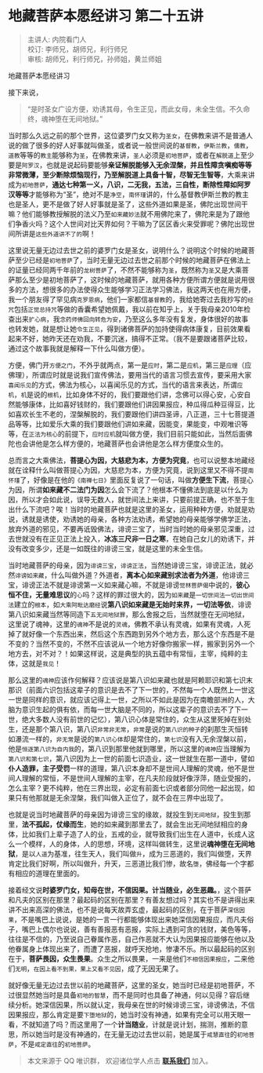 # 地藏菩萨本愿经讲习 第二十五讲

> 主讲人: 内院看门人 <br />
> 校订: 李师兄，胡师兄，利行师兄 <br />
> 审核: 胡师兄，利行师兄，孙师姐，黄兰师姐 <br />

地藏菩萨本愿经讲习

接下来说，

> “是时圣女广设方便，劝诱其母，令生正见，而此女母，未全生信。不久命终，魂神堕在无间地狱。”

当时那么久远之前的那个世界，这位婆罗门女又称为`圣女`，在佛教来讲不是普通人说的做了很多的好人好事就叫做圣，或者说一般世间说的`基督教`，`伊斯兰教`，`儒教`，`道教`等等的`教主`能够称为`圣`，在佛教来讲，`圣人`必须是`初地菩萨`，或者在`解脱道`上至少要是`阿罗汉`，也就是说起码要能够**亲证解脱能够入无余涅槃，并且性障贪嗔痴等等非常微薄，至少断除烦恼现行，乃至解脱道上具备十智，尽智无生智等**，大乘来讲成为`初地菩萨`，**通达七种第一义，八识，二无我，五法，三自性，断除性障如阿罗汉等等**才能够称为“圣”，绝对不是`净空`，`南怀瑾`讲的，什么基督教伊斯兰教的教主也是圣人，更不是做了好人好事就是圣了，这些外道如果是圣，佛陀出现世间干嘛？他们能够教授解脱的法义乃至`如来藏妙法`就不用佛陀来了，佛陀来是为了跟他们争香火吗？这个人世间对比天界如何？干嘛为了区区香火来受罪呢？佛陀出现世间所讲是`这些外道讲不了的`啊！

这里说无量无边过去世之前的婆罗门女是圣女，说明什么？说明这个时候的地藏菩萨至少已经是`初地菩萨`了，当时无量无边过去世之前那个时候的地藏菩萨在佛法上的证量已经同两千年前的`龙树菩萨`了，不然不能够称为`圣`，既然称为`圣`又是大乘菩萨那么至少是初地菩萨了，这时候的地藏菩萨，就用各种方便所谓方便就是说用很多的方法，想很多的办法使得众生能够学习正法学习佛法，我这两天也在用方便，我一个朋友得了罕见病`克罗恩病`，他们一家都信`基督教`的，我给她寄过去我抄写的`经咒`包括`正觉总持咒`等做的香囊希望她佩戴，我以前在知乎上，关于我母亲2010年检查出来`扩心病`，我`念药师佛回向转危为安`，乃至这么多年没有复发，身体很好的故事也转发她，就是想让她`令生正见`，得到诸佛菩萨的加持使得病体康复，目前效果看起来不好，她昨天还在劝我，不要沉迷，搞得不正常。（我不是要跟诸菩萨比较，通过这个故事我就是解释一下什么叫做方便）。

方便，佛门开`方便之门`，不外乎就两点，第一是`应时`，第二是`应机`，第三是`应理`（应佛理），所谓应时就是说我们宣传佛法，要用当代的语言习惯去宣传，要采用大家`喜闻乐见`的方式，佛法为核心，以喜闻乐见的方式，当代的语言来表达，所谓`应机`，`机`是说的`根机`，比如身体不好的，我们要跟他们讲，念佛可以得心安，心安自然能够康体，比如喜好钱财的，我们要跟他们讲因果报应，种瓜得瓜种豆得豆，比如喜欢长生不老的，涅槃解脱的，我们要跟他们讲四圣谛，八正道，三十七菩提道品等等，比如爱乐大乘的我们要跟他们讲如来藏，因能变，果能变，中观唯识等等，在`正法为核心`的前提下，`应时应机`就叫做方便，我们目前只能如此，当然后面佛陀也会讲他是怎么样方便的，地藏菩萨也会讲他是怎么样方便度众生的。

总而言之大乘佛法，**菩提心为因，大慈悲为本，方便为究竟**，也可以说整本地藏经就在诠释什么叫做菩提心为因，大慈悲为本，方便为究竟，说到这里又不得不提`南怀瑾`了，好像是在他的`《南禅七日》`里面反复说了一句话，叫做**方便生下流**，菩提心为因，所谓**如来藏不二法门为因**怎么会下流了？他根本不懂佛法到底是以什么为因，所以才会如此说，误导无数人，就世间法上来讲，只要前提正确，也不至于生出什么下流吧？唉！当时的地藏菩萨也就是这里的圣女，运用种种方便，劝就是劝说，诱就是诱使，劝诱她的母亲，各种方法劝诱，希望她的母亲能够学佛学正法，放弃外道的邪见，不要再诋毁佛法，诽谤三宝了，当时当时她的母亲邪见深重，过去世就没有在正见正法上投入，**冰冻三尺非一日之寒**，在她自己女儿的劝诱下，并没有改变多少，还是一如既往的诽谤三宝，就是这里的未全生信。

当时地藏菩萨的母亲，因为`诽谤三宝`，`诽谤正法`，当然她诽谤三宝，诽谤正法，就必然`诽谤如来藏`，什么叫做外道？外道者，**离本心如来藏别求法者为外道**，他诽谤三宝，诽谤正法不就是诽谤第一义如来藏心嘛，不就是诽谤`觉林菩萨偈`中说的，**彼心恒不住，无量难思议**的`心`吗？这样的罪过很大的，因为`如来藏`是`一切世间法一切出世间法`建立的`根本`，如`大乘阿毗达磨经`说**第八识如来藏是无始时来界，一切法等依**，诽谤第八识如来藏当然等同造下`五无间地狱罪`，那么舍报之后，当然就堕在无间地狱，这里说了魂神，这里的`魂神`不是说的`灵魂`，佛教不承认有灵魂，如果有灵魂，人死掉了就好像一个东西出来，然后这个东西跑到另外个地方去，那么这个东西是不是不变的？当然不变的，不然不应该说从一个地方好像你搬家一样，搬家到另外一个地方去，对不对？！如果这样说，这是典型的执五蕴中有常恒，主宰，纯粹的主体，这就是`我见`！

那么这里的`魂神`应该作何解释？应该说是第八识如来藏也就是阿赖耶识和第七识末那识（前面六识包括这辈子的意识是去不了下一世的，不然每一个人既然上一世这一世是同样的意识，就应该记得上一世，之所以不如此是因为在南瞻部洲的人，大脑为意识生起的俱有依，而每一世大脑是不同的，所以这辈子的意识去不了下一世，绝大多数人没有前世的记忆），第八识心体是常住的，众生从这里死掉在别处生，还是那个第八识，第八识`非常非无常`，`非常`是说的`第八识的种子`的刹那生灭恒转如瀑流一样的，`非无常`是说的`第八识心体`却是常住的，`第七识`没有入无余涅槃以前，他是`恒逐第八识为自内我`的，第八识到那里他就到哪里，所以这里的`魂神`应当理解为`第八识和第七识`，第八识因为上一世的前面七识造业，这一世就生在那一道中，譬如**仆人造罪，主子受罚**一样的道理，第八识本身却不是世间人理解的灵魂，他不是世间人理解的常恒，不是世间人理解的主宰，在凡夫阶段就好像浮萍，随业受报的，怎么主宰？更不纯粹，他在三界出现，必定有前面七识或者部分同他一起出现，如果只有他那就是无余涅槃，我们叫做入正位了，就不会在三界中出现了。

也就是说当时地藏菩萨的母亲因为诽谤三宝的缘故，就投生到`无间地狱`，投生到那里，**法不孤起，仗缘而生**，她的如来藏到那里去了，就会生出无间地狱相应的身体，比如我们上辈子造了人的业，五戒的业，就导致我们出生在人道中，长成人这么一个模样，人的身体，人的思想，环境，这样叫做转生，这里说**魂神堕在无间地狱**，是以`人道`为基准，往生天人，我们叫做`升`，成为三恶道的，我们叫做堕，天界肯定比我们好啊，所以叫做升，升天，三恶道比我们惨，故名`堕`，佛经每一个字都有相应的道理在里面的。

接着经文说**时婆罗门女，知母在世，不信因果。计当随业，必生恶趣。**，这个菩萨和凡夫的区别在那里？最起码的区别在那里？有善友想过吗？其实也不是讲得出来讲不出来高深的佛法，也不是说每天故弄玄虚，最起码的区别，在于菩萨`深信因果`，不是嘴巴上说说，是她的一言一行都能够体现出来她深信因果报应，而凡夫俗子，嘴巴上偶尔也说说，善有善报恶有恶报，实际上遇到可贪的钱财，美色等等，往往是不信的，乃至说自己眷属作恶，自己作恶就不大认为因果报应能够在他以及他眷属身上体现出来了，而遭了恶报，就呼天抢地，惨凄不乐。所以最起码的区别在于，**菩萨畏因，众生畏果**。众生之所以畏果，一来是他们`不相信因果报应`，二来他们`无明`，`在因上看不到果，果上又看不见因`，成了无因无果了。

就好像无量无边过去世以前的地藏菩萨，这里的圣女，她当时已经是初地菩萨，不过很显然她当时是具备`初地的智慧`，而不是同时也具备了神通，何以见得？容后继续分析。她深信因果，所以就认定，我母亲在世的时候诽谤三宝，诽谤佛法，不信因果报应，那么肯定是要`下堕地狱`的，她当时没有神通，如果有完全可以用天眼一看，不就知道了吗？而这里用了一个**计当随业**，计就是说计划，揣测，推断的意思，所以她当时是没有神通的，在无量无边过去世以前，她是属于`戒慧直往`的`初地菩萨`，不是`戒定直往`的`初地菩萨`。

> 本文来源于 QQ 唯识群， 欢迎诸位学人点击 **[联系我们](https://mp.weixin.qq.com/s/lZCfWjmLjgNR165Tx4_bCQ)** 加入。
